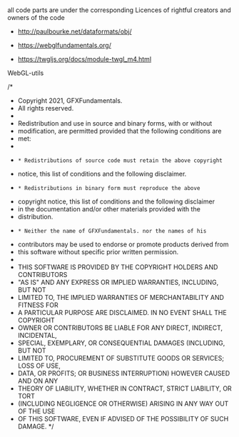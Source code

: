 ###
  all code parts are under the corresponding Licences of rightful creators and owners of the code
  
  - http://paulbourke.net/dataformats/obj/
  
  - https://webglfundamentals.org/
  
  - https://twgljs.org/docs/module-twgl_m4.html
  
  WebGL-utils
  
  /*
   * Copyright 2021, GFXFundamentals.
   * All rights reserved.
   *
   * Redistribution and use in source and binary forms, with or without
   * modification, are permitted provided that the following conditions are
   * met:
   *
   *     * Redistributions of source code must retain the above copyright
   * notice, this list of conditions and the following disclaimer.
   *     * Redistributions in binary form must reproduce the above
   * copyright notice, this list of conditions and the following disclaimer
   * in the documentation and/or other materials provided with the
   * distribution.
   *     * Neither the name of GFXFundamentals. nor the names of his
   * contributors may be used to endorse or promote products derived from
   * this software without specific prior written permission.
   *
   * THIS SOFTWARE IS PROVIDED BY THE COPYRIGHT HOLDERS AND CONTRIBUTORS
   * "AS IS" AND ANY EXPRESS OR IMPLIED WARRANTIES, INCLUDING, BUT NOT
   * LIMITED TO, THE IMPLIED WARRANTIES OF MERCHANTABILITY AND FITNESS FOR
   * A PARTICULAR PURPOSE ARE DISCLAIMED. IN NO EVENT SHALL THE COPYRIGHT
   * OWNER OR CONTRIBUTORS BE LIABLE FOR ANY DIRECT, INDIRECT, INCIDENTAL,
   * SPECIAL, EXEMPLARY, OR CONSEQUENTIAL DAMAGES (INCLUDING, BUT NOT
   * LIMITED TO, PROCUREMENT OF SUBSTITUTE GOODS OR SERVICES; LOSS OF USE,
   * DATA, OR PROFITS; OR BUSINESS INTERRUPTION) HOWEVER CAUSED AND ON ANY
   * THEORY OF LIABILITY, WHETHER IN CONTRACT, STRICT LIABILITY, OR TORT
   * (INCLUDING NEGLIGENCE OR OTHERWISE) ARISING IN ANY WAY OUT OF THE USE
   * OF THIS SOFTWARE, EVEN IF ADVISED OF THE POSSIBILITY OF SUCH DAMAGE.
   */
###

